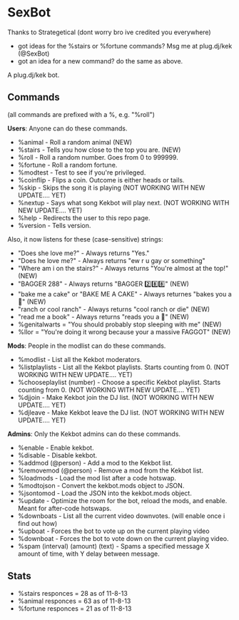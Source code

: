 SexBot
======
Thanks to Strategetical (dont worry bro ive credited you everywhere)

 * got ideas for the %stairs or %fortune commands? Msg me at plug.dj/kek (@SexBot)
 * got an idea for a new command? do the same as above.

A plug.dj/kek bot.

Commands
--------

(all commands are prefixed with a %, e.g. "%roll")


**Users**: Anyone can do these commands.
 
 * %animal - Roll a random animal (NEW)
 * %stairs - Tells you how close to the top you are. (NEW)
 * %roll - Roll a random number. Goes from 0 to 999999.
 * %fortune - Roll a random fortune.
 * %modtest - Test to see if you're privileged.
 * %coinflip - Flips a coin. Outcome is either heads or tails.
 * %skip - Skips the song it is playing                         (NOT WORKING WITH NEW UPDATE.... YET)
 * %nextup - Says what song Kekbot will play next.              (NOT WORKING WITH NEW UPDATE.... YET)
 * %help - Redirects the user to this repo page. 
 * %version - Tells version.

Also, it now listens for these (case-sensitive) strings:

 * "Does she love me?" - Always returns "Yes."
 * "Does he love me?" - Always returns "ew r u gay or something"
 * "Where am i on the stairs?" - Always returns "You're almost at the top!" (NEW)
 * "BAGGER 288" - Always returns "BAGGER :two::eight::eight:" (NEW)
 * "bake me a cake" or "BAKE ME A CAKE" - Always returnes "bakes you a :cake:" (NEW)
 * "ranch or cool ranch" - Always returns "cool ranch or die" (NEW)
 * "read me a book" - Always returns "reads you a :book:" (NEW)
 * %genitalwarts = "You should probably stop sleeping with me" (NEW)
 * %llor = "You're doing it wrong because your a massive FAGGOT" (NEW)

**Mods**: People in the modlist can do these commands.

 * %modlist - List all the Kekbot moderators.
 * %listplaylists - List all the Kekbot playlists. Starts counting from 0.               (NOT WORKING WITH NEW UPDATE.... YET)
 * %chooseplaylist (number) - Choose a specific Kekbot playlist. Starts counting from 0. (NOT WORKING WITH NEW UPDATE.... YET)
 * %djjoin - Make Kekbot join the DJ list.                                               (NOT WORKING WITH NEW UPDATE.... YET)
 * %djleave - Make Kekbot leave the DJ list.                                             (NOT WORKING WITH NEW UPDATE.... YET)

**Admins**: Only the Kekbot admins can do these commands.

 * %enable - Enable kekbot.
 * %disable - Disable kekbot.
 * %addmod (@person) - Add a mod to the Kekbot list.
 * %removemod (@person) - Remove a mod from the Kekbot list.
 * %loadmods - Load the mod list after a code hotswap.
 * %modtojson - Convert the kekbot.mods object to JSON.
 * %jsontomod - Load the JSON into the kekbot.mods object.
 * %update - Optimize the room for the bot, reload the mods, and enable. Meant for after-code hotswaps.
 * %downboats - List all the current video downvotes. (will enable once i find out how)
 * %upboat - Forces the bot to vote up on the current playing video
 * %downboat - Forces the bot to vote down on the current playing video. 
 * %spam (interval) (amount) (text) - Spams a specified message X amount of time, with Y delay between message.

Stats
--------
 * %stairs responces = 28 as of 11-8-13
 * %animal responces = 63 as of 11-8-13
 * %fortune responces = 21 as of 11-8-13

 
